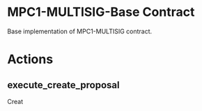 # MPC1-MULTISIG-Base Contract

Base implementation of MPC1-MULTISIG contract.

# Actions

## execute_create_proposal

Creat